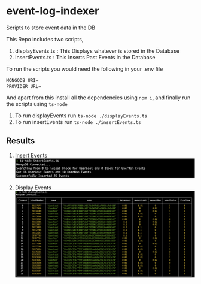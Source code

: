 # event-log-indexer
Scripts to store event data in the DB

This Repo includes two scripts,
1. displayEvents.ts : This Displays whatever is stored in the Database
2. insertEvents.ts : This Inserts Past Events in the Database


To run the scripts you would need the following in your .env file
```
MONGODB_URI=
PROVIDER_URL=
```

And apart from this install all the dependencies using `npm i`, and finally run the scripts using `ts-node`

1. To run displayEvents run `ts-node ./displayEvents.ts`
2. To run insertEvents run `ts-node ./insertEvents.ts`


## Results

1. Insert Events
![Insert Events](https://raw.githubusercontent.com/aa-deet-eeya/event-log-indexer/main/img/insertEvents.png)

2. Display Events
![Display Events](https://raw.githubusercontent.com/aa-deet-eeya/event-log-indexer/main/img/displayEvents.png)

